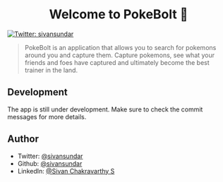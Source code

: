 <h1 align="center">Welcome to PokeBolt 👋</h1>
<p>
  <a href="https://twitter.com/sivansundar" target="_blank">
    <img alt="Twitter: sivansundar" src="https://img.shields.io/twitter/follow/sivansundar.svg?style=social" />
  </a>
</p>

> PokeBolt is an application that allows you to search for pokemons around you and capture them. Capture pokemons, see what your friends and foes have captured and ultimately become the best trainer in the land.

## Development

The app is still under development. Make sure to check the commit messages for more details.

## Author

* Twitter: [@sivansundar](https://twitter.com/sivansundar)
* Github: [@sivansundar](https://github.com/sivansundar)
* LinkedIn: [@Sivan Chakravarthy S](https://linkedin.com/in/Sivan-Chakravarthy-S)

